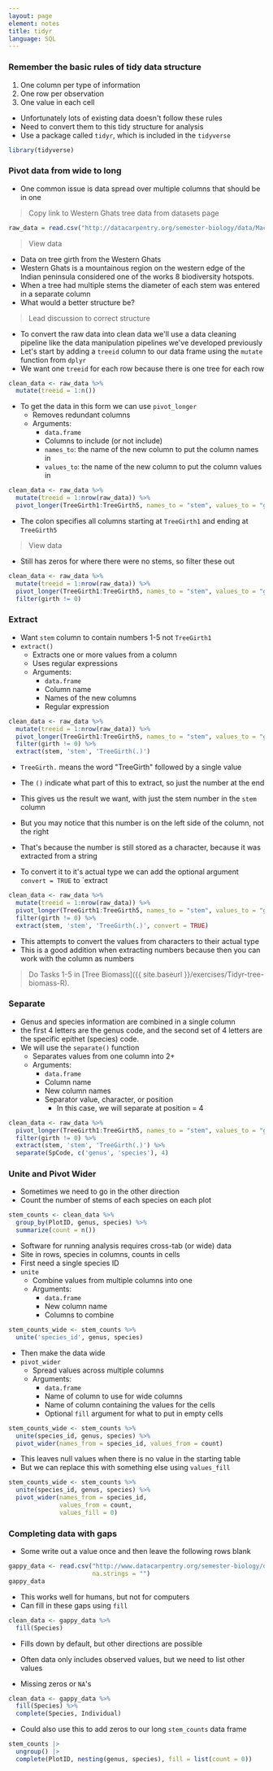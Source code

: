 ```yaml
---
layout: page
element: notes
title: tidyr
language: SQL
---
```


### Remember the basic rules of tidy data structure

1. One column per type of information
2. One row per observation
3. One value in each cell

* Unfortunately lots of existing data doesn't follow these rules
* Need to convert them to this tidy structure for analysis
* Use a package called `tidyr`, which is included in the `tidyverse`

```r
library(tidyverse)
```

### Pivot data from wide to long

* One common issue is data spread over multiple columns that should be in one

> Copy link to Western Ghats tree data from datasets page

```r
raw_data = read.csv("http://datacarpentry.org/semester-biology/data/Macroplot_data_Rev.txt", sep = "\t")
```

> View data

* Data on tree girth from the Western Ghats
* Western Ghats is a mountainous region on the western edge of the Indian peninsula considered one of the works 8 biodiversity hotspots. 
* When a tree had multiple stems the diameter of each stem was entered in a separate column
* What would a better structure be?

> Lead discussion to correct structure

* To convert the raw data into clean data we'll use a data cleaning pipeline like the data manipulation pipelines we've developed previously
* Let's start by adding a `treeid` column to our data frame using the `mutate` function from `dplyr`
* We want one `treeid` for each row because there is one tree for each row

```r
clean_data <- raw_data %>%
  mutate(treeid = 1:n())
```

* To get the data in this form we can use `pivot_longer`
    * Removes redundant columns
    * Arguments:
        * `data.frame`
        * Columns to include (or not include)
        * `names_to`: the name of the new column to put the column names in
        * `values_to`: the name of the new column to put the column values in

```r
clean_data <- raw_data %>%
  mutate(treeid = 1:nrow(raw_data)) %>%
  pivot_longer(TreeGirth1:TreeGirth5, names_to = "stem", values_to = "girth")
```

* The colon specifies all columns starting at `TreeGirth1` and ending at `TreeGirth5`

> View data

* Still has zeros for where there were no stems, so filter these out

```r
clean_data <- raw_data %>%
  mutate(treeid = 1:nrow(raw_data)) %>%
  pivot_longer(TreeGirth1:TreeGirth5, names_to = "stem", values_to = "girth") %>%
  filter(girth != 0)
```

### Extract

* Want `stem` column to contain numbers 1-5 not `TreeGirth1`
* `extract()`
    * Extracts one or more values from a column
    * Uses regular expressions
    * Arguments:
        * `data.frame`
        * Column name
        * Names of the new columns
        * Regular expression

```r
clean_data <- raw_data %>%
  mutate(treeid = 1:nrow(raw_data)) %>%
  pivot_longer(TreeGirth1:TreeGirth5, names_to = "stem", values_to = "girth") %>%
  filter(girth != 0) %>%
  extract(stem, 'stem', 'TreeGirth(.)')
```

* `TreeGirth.` means the word "TreeGirth" followed by a single value
* The `()` indicate what part of this to extract, so just the number at the end

* This gives us the result we want, with just the stem number in the `stem` column
* But you may notice that this number is on the left side of the column, not the right
* That's because the number is still stored as a character, because it was extracted from a string
* To convert it to it's actual type we can add the optional argument `convert = TRUE` to `extract

```r
clean_data <- raw_data %>%
  mutate(treeid = 1:nrow(raw_data)) %>%
  pivot_longer(TreeGirth1:TreeGirth5, names_to = "stem", values_to = "girth") %>%
  filter(girth != 0) %>%
  extract(stem, 'stem', 'TreeGirth(.)', convert = TRUE)
```

* This attempts to convert the values from characters to their actual type
* This is a good addition when extracting numbers because then you can work with the column as numbers

> Do Tasks 1-5 in [Tree Biomass]({{ site.baseurl }}/exercises/Tidyr-tree-biomass-R).

### Separate

* Genus and species information are combined in a single column  
* the first 4 letters are the genus code, and the second set of 4 letters are the specific epithet (species) code.  
* We will use the `separate()` function
    * Separates values from one column into 2+
    * Arguments:
        * `data.frame`
        * Column name
        * New column names
        * Separator value, character, or position  
          * In this case, we will separate at position = 4

```r
clean_data <- raw_data %>%
  pivot_longer(TreeGirth1:TreeGirth5, names_to = "stem", values_to = "girth") %>%
  filter(girth != 0) %>%
  extract(stem, 'stem', 'TreeGirth(.)') %>%
  separate(SpCode, c('genus', 'species'), 4)
```

### Unite and Pivot Wider

* Sometimes we need to go in the other direction
* Count the number of stems of each species on each plot

```r
stem_counts <- clean_data %>% 
  group_by(PlotID, genus, species) %>% 
  summarize(count = n())
```

* Software for running analysis requires cross-tab (or wide) data
* Site in rows, species in columns, counts in cells
* First need a single species ID
* `unite`
    * Combine values from multiple columns into one
    * Arguments:
        * `data.frame`
        * New column name
        * Columns to combine

```r
stem_counts_wide <- stem_counts %>% 
  unite('species_id', genus, species)
```

* Then make the data wide
* `pivot_wider`
    * Spread values across multiple columns
    * Arguments:
        * `data.frame`
        * Name of column to use for wide columns
        * Name of column containing the values for the cells
        * Optional `fill` argument for what to put in empty cells

```r
stem_counts_wide <- stem_counts %>% 
  unite(species_id, genus, species) %>%
  pivot_wider(names_from = species_id, values_from = count)
```

* This leaves null values when there is no value in the starting table
* But we can replace this with something else using `values_fill`

```r
stem_counts_wide <- stem_counts %>% 
  unite(species_id, genus, species) %>%
  pivot_wider(names_from = species_id,
              values_from = count,
              values_fill = 0)
```

### Completing data with gaps

* Some write out a value once and then leave the following rows blank

```r
gappy_data <- read.csv("http://www.datacarpentry.org/semester-biology/data/gappy-data.csv",
                       na.strings = "")
gappy_data
```

* This works well for humans, but not for computers
* Can fill in these gaps using `fill`

```r
clean_data <- gappy_data %>%
  fill(Species)
```

* Fills down by default, but other directions are possible

* Often data only includes observed values, but we need to list other values
* Missing zeros or `NA`'s
  
```r
clean_data <- gappy_data %>%
  fill(Species) %>%
  complete(Species, Individual)
```

* Could also use this to add zeros to our long `stem_counts` data frame

```r
stem_counts |>
  ungroup() |>
  complete(PlotID, nesting(genus, species), fill = list(count = 0))
```
